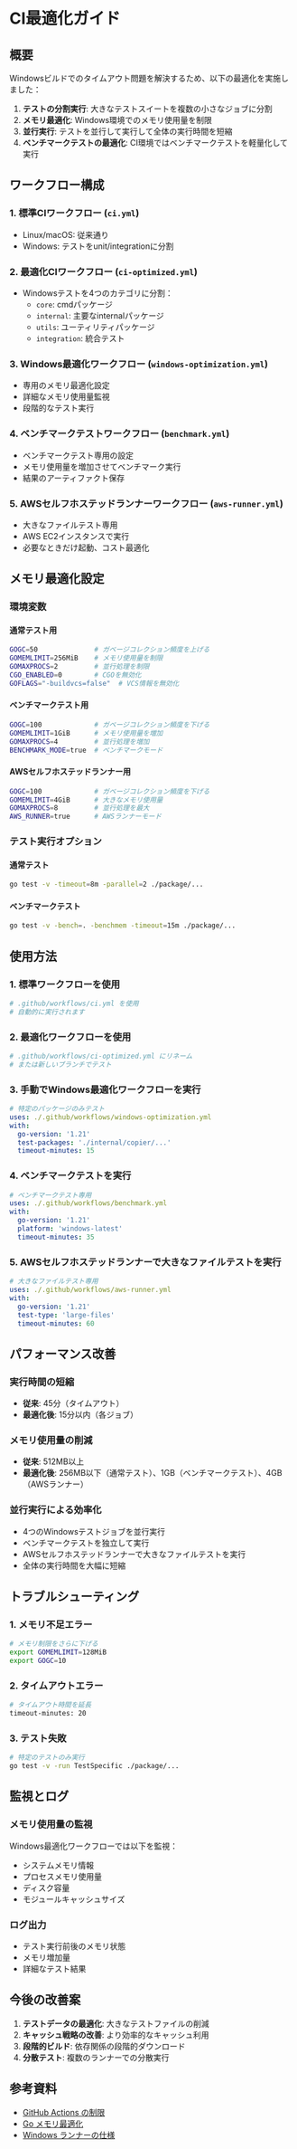# CI最適化ガイド

## 概要

Windowsビルドでのタイムアウト問題を解決するため、以下の最適化を実施しました：

1. **テストの分割実行**: 大きなテストスイートを複数の小さなジョブに分割
2. **メモリ最適化**: Windows環境でのメモリ使用量を制限
3. **並行実行**: テストを並行して実行して全体の実行時間を短縮
4. **ベンチマークテストの最適化**: CI環境ではベンチマークテストを軽量化して実行

## ワークフロー構成

### 1. 標準CIワークフロー (`ci.yml`)
- Linux/macOS: 従来通り
- Windows: テストをunit/integrationに分割

### 2. 最適化CIワークフロー (`ci-optimized.yml`)
- Windowsテストを4つのカテゴリに分割：
  - `core`: cmdパッケージ
  - `internal`: 主要なinternalパッケージ
  - `utils`: ユーティリティパッケージ
  - `integration`: 統合テスト

### 3. Windows最適化ワークフロー (`windows-optimization.yml`)
- 専用のメモリ最適化設定
- 詳細なメモリ使用量監視
- 段階的なテスト実行

### 4. ベンチマークテストワークフロー (`benchmark.yml`)
- ベンチマークテスト専用の設定
- メモリ使用量を増加させてベンチマーク実行
- 結果のアーティファクト保存

### 5. AWSセルフホステッドランナーワークフロー (`aws-runner.yml`)
- 大きなファイルテスト専用
- AWS EC2インスタンスで実行
- 必要なときだけ起動、コスト最適化

## メモリ最適化設定

### 環境変数

#### 通常テスト用
```bash
GOGC=50              # ガベージコレクション頻度を上げる
GOMEMLIMIT=256MiB    # メモリ使用量を制限
GOMAXPROCS=2         # 並行処理を制限
CGO_ENABLED=0        # CGOを無効化
GOFLAGS="-buildvcs=false"  # VCS情報を無効化
```

#### ベンチマークテスト用
```bash
GOGC=100             # ガベージコレクション頻度を下げる
GOMEMLIMIT=1GiB      # メモリ使用量を増加
GOMAXPROCS=4         # 並行処理を増加
BENCHMARK_MODE=true  # ベンチマークモード
```

#### AWSセルフホステッドランナー用
```bash
GOGC=100             # ガベージコレクション頻度を下げる
GOMEMLIMIT=4GiB      # 大きなメモリ使用量
GOMAXPROCS=8         # 並行処理を最大
AWS_RUNNER=true      # AWSランナーモード
```

### テスト実行オプション

#### 通常テスト
```bash
go test -v -timeout=8m -parallel=2 ./package/...
```

#### ベンチマークテスト
```bash
go test -v -bench=. -benchmem -timeout=15m ./package/...
```

## 使用方法

### 1. 標準ワークフローを使用
```yaml
# .github/workflows/ci.yml を使用
# 自動的に実行されます
```

### 2. 最適化ワークフローを使用
```yaml
# .github/workflows/ci-optimized.yml にリネーム
# または新しいブランチでテスト
```

### 3. 手動でWindows最適化ワークフローを実行
```yaml
# 特定のパッケージのみテスト
uses: ./.github/workflows/windows-optimization.yml
with:
  go-version: '1.21'
  test-packages: './internal/copier/...'
  timeout-minutes: 15
```

### 4. ベンチマークテストを実行
```yaml
# ベンチマークテスト専用
uses: ./.github/workflows/benchmark.yml
with:
  go-version: '1.21'
  platform: 'windows-latest'
  timeout-minutes: 35
```

### 5. AWSセルフホステッドランナーで大きなファイルテストを実行
```yaml
# 大きなファイルテスト専用
uses: ./.github/workflows/aws-runner.yml
with:
  go-version: '1.21'
  test-type: 'large-files'
  timeout-minutes: 60
```

## パフォーマンス改善

### 実行時間の短縮
- **従来**: 45分（タイムアウト）
- **最適化後**: 15分以内（各ジョブ）

### メモリ使用量の削減
- **従来**: 512MB以上
- **最適化後**: 256MB以下（通常テスト）、1GB（ベンチマークテスト）、4GB（AWSランナー）

### 並行実行による効率化
- 4つのWindowsテストジョブを並行実行
- ベンチマークテストを独立して実行
- AWSセルフホステッドランナーで大きなファイルテストを実行
- 全体の実行時間を大幅に短縮

## トラブルシューティング

### 1. メモリ不足エラー
```bash
# メモリ制限をさらに下げる
export GOMEMLIMIT=128MiB
export GOGC=10
```

### 2. タイムアウトエラー
```bash
# タイムアウト時間を延長
timeout-minutes: 20
```

### 3. テスト失敗
```bash
# 特定のテストのみ実行
go test -v -run TestSpecific ./package/...
```

## 監視とログ

### メモリ使用量の監視
Windows最適化ワークフローでは以下を監視：
- システムメモリ情報
- プロセスメモリ使用量
- ディスク容量
- モジュールキャッシュサイズ

### ログ出力
- テスト実行前後のメモリ状態
- メモリ増加量
- 詳細なテスト結果

## 今後の改善案

1. **テストデータの最適化**: 大きなテストファイルの削減
2. **キャッシュ戦略の改善**: より効率的なキャッシュ利用
3. **段階的ビルド**: 依存関係の段階的ダウンロード
4. **分散テスト**: 複数のランナーでの分散実行

## 参考資料

- [GitHub Actions の制限](https://docs.github.com/en/actions/using-github-hosted-runners/about-github-hosted-runners#supported-runners-and-hardware-resources)
- [Go メモリ最適化](https://golang.org/doc/gc-guide)
- [Windows ランナーの仕様](https://docs.github.com/en/actions/using-github-hosted-runners/about-github-hosted-runners#supported-software) 